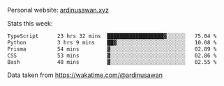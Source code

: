 Personal website: [ardinusawan.xyz](https://ardinusawan.xyz)

Stats this week:
<!--START_SECTION:waka-->

```txt
TypeScript      23 hrs 32 mins  ██████████████████▓░░░░░░   75.04 %
Python          3 hrs 9 mins    ██▓░░░░░░░░░░░░░░░░░░░░░░   10.08 %
Prisma          54 mins         ▓░░░░░░░░░░░░░░░░░░░░░░░░   02.89 %
CSS             53 mins         ▓░░░░░░░░░░░░░░░░░░░░░░░░   02.86 %
Bash            48 mins         ▓░░░░░░░░░░░░░░░░░░░░░░░░   02.55 %
```

<!--END_SECTION:waka-->
Data taken from https://wakatime.com/@ardinusawan
